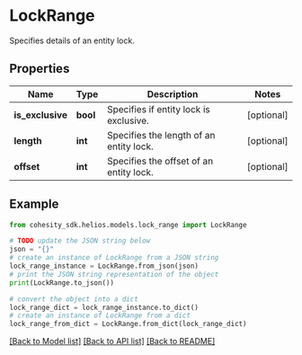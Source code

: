# LockRange

Specifies details of an entity lock.

## Properties

Name | Type | Description | Notes
------------ | ------------- | ------------- | -------------
**is_exclusive** | **bool** | Specifies if entity lock is exclusive. | [optional] 
**length** | **int** | Specifies the length of an entity lock. | [optional] 
**offset** | **int** | Specifies the offset of an entity lock. | [optional] 

## Example

```python
from cohesity_sdk.helios.models.lock_range import LockRange

# TODO update the JSON string below
json = "{}"
# create an instance of LockRange from a JSON string
lock_range_instance = LockRange.from_json(json)
# print the JSON string representation of the object
print(LockRange.to_json())

# convert the object into a dict
lock_range_dict = lock_range_instance.to_dict()
# create an instance of LockRange from a dict
lock_range_from_dict = LockRange.from_dict(lock_range_dict)
```
[[Back to Model list]](../README.md#documentation-for-models) [[Back to API list]](../README.md#documentation-for-api-endpoints) [[Back to README]](../README.md)


